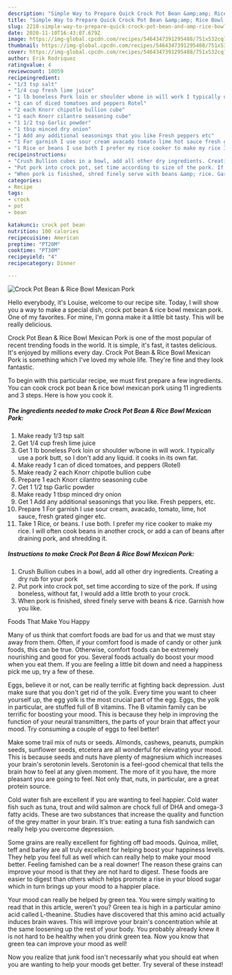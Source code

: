 ```yaml
---
description: "Simple Way to Prepare Quick Crock Pot Bean &amp;amp; Rice Bowl Mexican Pork"
title: "Simple Way to Prepare Quick Crock Pot Bean &amp;amp; Rice Bowl Mexican Pork"
slug: 2210-simple-way-to-prepare-quick-crock-pot-bean-and-amp-rice-bowl-mexican-pork
date: 2020-11-10T16:43:07.679Z
image: https://img-global.cpcdn.com/recipes/5464347391295488/751x532cq70/crock-pot-bean-rice-bowl-mexican-pork-recipe-main-photo.jpg
thumbnail: https://img-global.cpcdn.com/recipes/5464347391295488/751x532cq70/crock-pot-bean-rice-bowl-mexican-pork-recipe-main-photo.jpg
cover: https://img-global.cpcdn.com/recipes/5464347391295488/751x532cq70/crock-pot-bean-rice-bowl-mexican-pork-recipe-main-photo.jpg
author: Erik Rodriquez
ratingvalue: 4
reviewcount: 10059
recipeingredient:
- "1/3 tsp salt"
- "1/4 cup fresh lime juice"
- "1 lb boneless Pork loin or shoulder wbone in will work I typically use a pork butt so I dont add any liquid it cooks in its own fat"
- "1 can of diced tomatoes and peppers Rotel"
- "2 each Knorr chipotle bullion cube"
- "1 each Knorr cilantro seasoning cube"
- "1 1/2 tsp Garlic powder"
- "1 tbsp minced dry onion"
- "1 Add any additional seasonings that you like Fresh peppers etc"
- "1 For garnish I use sour cream avacado tomato lime hot sauce fresh grated ginger etc"
- "1 Rice or beans I use both I prefer my rice cooker to make my rice I will often cook beans in another crock or add a can of beans after draining pork and shredding it"
recipeinstructions:
- "Crush Bullion cubes in a bowl, add all other dry ingredients. Creating a dry rub for your pork"
- "Put pork into crock pot, set time according to size of the pork. If using boneless, without fat, I would add a little broth to your crock."
- "When pork is finished, shred finely serve with beans &amp; rice. Garnish how you like."
categories:
- Recipe
tags:
- crock
- pot
- bean

katakunci: crock pot bean 
nutrition: 100 calories
recipecuisine: American
preptime: "PT20M"
cooktime: "PT30M"
recipeyield: "4"
recipecategory: Dinner

---
```



![Crock Pot Bean &amp; Rice Bowl Mexican Pork](https://img-global.cpcdn.com/recipes/5464347391295488/751x532cq70/crock-pot-bean-rice-bowl-mexican-pork-recipe-main-photo.jpg)

Hello everybody, it's Louise, welcome to our recipe site. Today, I will show you a way to make a special dish, crock pot bean &amp; rice bowl mexican pork. One of my favorites. For mine, I'm gonna make it a little bit tasty. This will be really delicious.

Crock Pot Bean &amp; Rice Bowl Mexican Pork is one of the most popular of recent trending foods in the world. It is simple, it's fast, it tastes delicious. It's enjoyed by millions every day. Crock Pot Bean &amp; Rice Bowl Mexican Pork is something which I've loved my whole life. They're fine and they look fantastic.




To begin with this particular recipe, we must first prepare a few ingredients. You can cook crock pot bean &amp; rice bowl mexican pork using 11 ingredients and 3 steps. Here is how you cook it.

<!--inarticleads1-->

##### The ingredients needed to make Crock Pot Bean &amp; Rice Bowl Mexican Pork:

1. Make ready 1/3 tsp salt
1. Get 1/4 cup fresh lime juice
1. Get 1 lb boneless Pork loin or shoulder w/bone in will work. I typically use a pork butt, so I don&#39;t add any liquid. it cooks in its own fat.
1. Make ready 1 can of diced tomatoes, and peppers (Rotel)
1. Make ready 2 each Knorr chipotle bullion cube
1. Prepare 1 each Knorr cilantro seasoning cube
1. Get 1 1/2 tsp Garlic powder
1. Make ready 1 tbsp minced dry onion
1. Get 1 Add any additional seasonings that you like. Fresh peppers, etc.
1. Prepare 1 For garnish I use sour cream, avacado, tomato, lime, hot sauce, fresh grated ginger etc.
1. Take 1 Rice, or beans. I use both. I prefer my rice cooker to make my rice. I will often cook beans in another crock, or add a can of beans after draining pork, and shredding it.




<!--inarticleads2-->

##### Instructions to make Crock Pot Bean &amp; Rice Bowl Mexican Pork:

1. Crush Bullion cubes in a bowl, add all other dry ingredients. Creating a dry rub for your pork
1. Put pork into crock pot, set time according to size of the pork. If using boneless, without fat, I would add a little broth to your crock.
1. When pork is finished, shred finely serve with beans &amp; rice. Garnish how you like.




Foods That Make You Happy


Many of us think that comfort foods are bad for us and that we must stay away from them. Often, if your comfort food is made of candy or other junk foods, this can be true. Otherwise, comfort foods can be extremely nourishing and good for you. Several foods actually do boost your mood when you eat them. If you are feeling a little bit down and need a happiness pick me up, try a few of these.

Eggs, believe it or not, can be really terrific at fighting back depression. Just make sure that you don't get rid of the yolk. Every time you want to cheer yourself up, the egg yolk is the most crucial part of the egg. Eggs, the yolk in particular, are stuffed full of B vitamins. The B vitamin family can be terrific for boosting your mood. This is because they help in improving the function of your neural transmitters, the parts of your brain that affect your mood. Try consuming a couple of eggs to feel better!

Make some trail mix of nuts or seeds. Almonds, cashews, peanuts, pumpkin seeds, sunflower seeds, etcetera are all wonderful for elevating your mood. This is because seeds and nuts have plenty of magnesium which increases your brain's serotonin levels. Serotonin is a feel-good chemical that tells the brain how to feel at any given moment. The more of it you have, the more pleasant you are going to feel. Not only that, nuts, in particular, are a great protein source.

Cold water fish are excellent if you are wanting to feel happier. Cold water fish such as tuna, trout and wild salmon are chock full of DHA and omega-3 fatty acids. These are two substances that increase the quality and function of the grey matter in your brain. It's true: eating a tuna fish sandwich can really help you overcome depression. 

Some grains are really excellent for fighting off bad moods. Quinoa, millet, teff and barley are all truly excellent for helping boost your happiness levels. They help you feel full as well which can really help to make your mood better. Feeling famished can be a real downer! The reason these grains can improve your mood is that they are not hard to digest. These foods are easier to digest than others which helps promote a rise in your blood sugar which in turn brings up your mood to a happier place.

Your mood can really be helped by green tea. You were simply waiting to read that in this article, weren't you? Green tea is high in a particular amino acid called L-theanine. Studies have discovered that this amino acid actually induces brain waves. This will improve your brain's concentration while at the same loosening up the rest of your body. You probably already knew it is not hard to be healthy when you drink green tea. Now you know that green tea can improve your mood as well!

Now you realize that junk food isn't necessarily what you should eat when you are wanting to help your moods get better. Try several of these instead!

